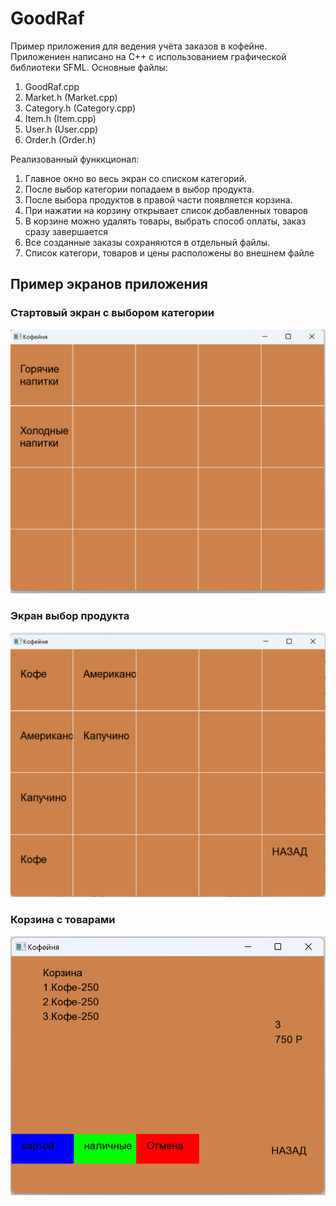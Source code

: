 # GoodRaf

Пример приложения для ведения учёта заказов в кофейне. Приложениен написано на С++ с использованием графической библиотеки SFML. 
Основные файлы:
 1. GoodRaf.cpp 
 2. Market.h (Market.cpp)
 3. Category.h (Category.cpp)
 4. Item.h (Item.cpp)
 5. User.h (User.cpp)
 6. Order.h (Order.h)

    
Реализованный функкционал:

 1. Главное окно во весь экран со списком категорий.
 1. После выбор категории попадаем в выбор продукта.
 1. После выбора продуктов в правой части появляется корзина.
 1. При нажатии на корзину открывает список добавленных товаров
 1. В корзине можно удалять товары, выбрать способ оплаты, заказ сразу завершается
 1. Все созданные заказы сохраняются в отдельный файлы.
 1. Список категори, товаров и цены расположены во внешнем файле

 ## Пример экранов приложения

 ### Стартовый экран с выбором категории

 ![Главный экран приложения](Screenshots/GoodRaf-1.png)

 ### Экран выбор продукта

 ![Выбор продукта](Screenshots/GoodRaf-2.png)

 ### Корзина с товарами

 ![Корзина товаров](Screenshots/GoodRaf-3.png)
